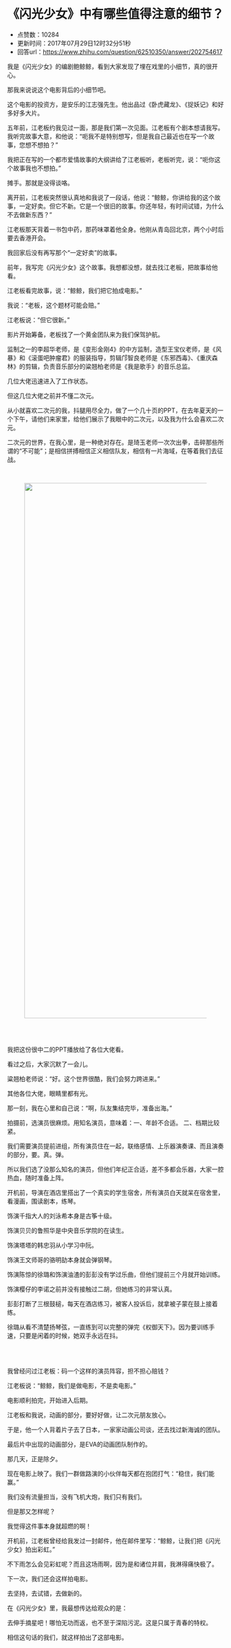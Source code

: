 # 《闪光少女》中有哪些值得注意的细节？
- 点赞数：10284
- 更新时间：2017年07月29日12时32分51秒
- 回答url：https://www.zhihu.com/question/62510350/answer/202754617
<body>
 <p data-pid="Eo9aIQjL">我是《闪光少女》的编剧鲍鲸鲸，看到大家发现了埋在戏里的小细节，真的很开心。</p>
 <p data-pid="lCq5J9yz">那我来说说这个电影背后的小细节吧。</p>
 <p data-pid="sBTR7kbz">这个电影的投资方，是安乐的江志强先生。他出品过《卧虎藏龙》、《捉妖记》和好多好多大片。</p>
 <p data-pid="OiRl6BCy">五年前，江老板约我见过一面，那是我们第一次见面。江老板有个剧本想请我写。我听完故事大意，和他说：“呃我不是特别想写，但是我自己最近也在写一个故事，您想不想拍？”</p>
 <p data-pid="B3niko7X">我把正在写的一个都市爱情故事的大纲讲给了江老板听，老板听完，说：“呃你这个故事我也不想拍。”</p>
 <p data-pid="8gFdGQXP">摊手。那就是没得谈咯。</p>
 <p data-pid="ErtnJn5v">离开前，江老板突然很认真地和我说了一段话，他说：“鲸鲸，你讲给我的这个故事，一定好卖。但它不新。它是一个很旧的故事。你还年轻，有时间试错，为什么不去做新东西？”</p>
 <p data-pid="07jLpcts">江老板那天背着一书包中药，那药味罩着他全身。他刚从青岛回北京，两个小时后要去香港开会。</p>
 <p data-pid="iQhBj99C">我回家后没有再写那个“一定好卖”的故事。</p>
 <p data-pid="eHWzYxss">前年，我写完《闪光少女》这个故事。我想都没想，就去找江老板，把故事给他看。</p>
 <p data-pid="MDrA4v7d">江老板看完故事，说：“鲸鲸，我们把它拍成电影。”</p>
 <p data-pid="ovUxVNCN">我说：“老板，这个题材可能会赔。”</p>
 <p data-pid="4Q0Rhlhg">江老板说：“但它很新。”</p>
 <p data-pid="2sq-xAre">影片开始筹备，老板找了一个黄金团队来为我们保驾护航。</p>
 <p data-pid="zyk8dtTP">监制之一的李超华老师，是《变形金刚4》的中方监制，造型王宝仪老师，是《风暴》和《滚蛋吧肿瘤君》的服装指导，剪辑邝智良老师是《东邪西毒》、《重庆森林》的剪辑，负责音乐部分的粱翘柏老师是《我是歌手》的音乐总监。</p>
 <p data-pid="KyzmnWKG">几位大佬迅速进入了工作状态。</p>
 <p data-pid="DiYN0zvz">但这几位大佬之前并不懂二次元。</p>
 <p data-pid="ysc-NjFa">从小就喜欢二次元的我，抖腿用尽全力，做了一个几十页的PPT，在去年夏天的一个下午，请他们来家里，给他们展示了我眼中的二次元，以及我为什么会喜欢二次元。</p>
 <p data-pid="SiZdi4Xt">二次元的世界，在我心里，是一种绝对存在。是琦玉老师一次次出拳，击碎那些所谓的“不可能”；是相信拼搏相信正义相信队友，相信有一片海域，在等着我们去征战。</p>
 <br>
 <figure>
  <img data-rawheight="1873" src="https://picx.zhimg.com/50/v2-f5ee898003baefe8d48b9af55ed8ab8a_720w.jpg?source=1940ef5c" data-rawwidth="1242" data-original-token="v2-f5ee898003baefe8d48b9af55ed8ab8a" class="origin_image zh-lightbox-thumb" width="1242" data-original="https://pica.zhimg.com/v2-f5ee898003baefe8d48b9af55ed8ab8a_r.jpg?source=1940ef5c">
 </figure>
 <br>
 <br>
 <p data-pid="4DWIbly6">我把这份很中二的PPT播放给了各位大佬看。</p>
 <p data-pid="tGyHVx3E">看过之后，大家沉默了一会儿。</p>
 <p data-pid="XlSGLzld">粱翘柏老师说：“好。这个世界很酷，我们会努力跨进来。”</p>
 <p data-pid="NVz-7aj-">其他各位大佬，眼睛里都有光。</p>
 <p data-pid="zprvRgMx">那一刻，我在心里和自己说：“啊，队友集结完毕，准备出海。”</p>
 <p data-pid="3VquUUC_">拍摄前，选演员很麻烦。用知名演员，意味着：一、年龄不合适。 二、档期比较紧。</p>
 <p data-pid="usyJ7SrI">我们需要演员提前进组，所有演员住在一起，联络感情、上乐器演奏课、而且演奏的部分，要。真。弹。</p>
 <p data-pid="9DzPfDz3">所以我们选了没那么知名的演员，但他们年纪正合适，差不多都会乐器，大家一腔热血，随时准备上阵。</p>
 <p data-pid="8OTlJZch">开机前，导演在酒店里搭出了一个真实的学生宿舍，所有演员白天就呆在宿舍里，看漫画，围读剧本，练琴。</p>
 <p data-pid="jUNm54ld">饰演千指大人的刘泳希本身是古筝十级。</p>
 <p data-pid="ypD97o9h">饰演贝贝的鲁照华是中央音乐学院的在读生。</p>
 <p data-pid="GuqP_-Ap">饰演塔塔的韩忠羽从小学习中阮。</p>
 <p data-pid="JEDu84c6">饰演王文师哥的骆明劼本身就会弹钢琴。</p>
 <p data-pid="anz1FVTC">饰演陈惊的徐璐和饰演油渣的彭彭没有学过乐曲，但他们提前三个月就开始训练。</p>
 <p data-pid="CNlmyuw-">饰演樱仔的李诺之前并没有接触过二胡，但她练习的非常认真。</p>
 <p data-pid="cMrxYAAl">彭彭打断了三根鼓槌，每天在酒店练习，被客人投诉后，就拿被子蒙在鼓上接着练。</p>
 <p data-pid="NMEHJURE">徐璐从看不清楚扬琴弦，一直练到可以完整的弹完《权御天下》。因为要训练手速，只要是闲着的时候，她双手永远在抖。</p>
 <br>
 <br>
 <p data-pid="gLARcKg1">我曾经问过江老板：码一个这样的演员阵容，担不担心赔钱？</p>
 <p data-pid="gZVoLd1I">江老板说：“鲸鲸，我们是做电影，不是卖电影。”</p>
 <p data-pid="mI--RVQi">电影顺利拍完，开始进入后期。</p>
 <p data-pid="nyS3buB_">江老板和我说，动画的部分，要好好做，让二次元朋友放心。</p>
 <p data-pid="fv3_9C6Z">于是，他一个人背着片子去了日本，一家家动画公司谈，还去找过新海诚的团队。</p>
 <p data-pid="rligBUsx">最后片中出现的动画部分，是EVA的动画团队制作的。</p>
 <p data-pid="hCGadHO6">那几天，正是除夕。</p>
 <p data-pid="G0pM2ojj">现在电影上映了。我们一群做路演的小伙伴每天都在抱团打气：“稳住，我们能赢。”</p>
 <p data-pid="xRtv-nYo">我们没有流量担当，没有飞机大炮，我们只有我们。</p>
 <p data-pid="G8Njyhw5">但是那又怎样呢？</p>
 <p data-pid="mHO-QqO-">我觉得这件事本身就超燃的啊！</p>
 <p data-pid="ElVFXEkE">开机前，江老板曾经给我发过一封邮件，他在邮件里写：“鲸鲸，让我们把《闪光少女》拍出彩虹。”</p>
 <p data-pid="jaKhnOJK">不下雨怎么会见彩虹呢？而且这场雨啊，因为是和诸位并肩，我淋得痛快极了。</p>
 <p data-pid="yqhlnN-j">下一次，我们还会这样拍电影。</p>
 <p data-pid="vfm5-kaN">去坚持，去试错，去做新的。</p>
 <p data-pid="eZUb4Bby">在《闪光少女》里，我最想传达给观众的是：</p>
 <p data-pid="B_kbJ8-V">去伸手摘星吧！哪怕无功而返，也不至于深陷污泥。这是只属于青春的特权。</p>
 <p data-pid="LEM1ZU4h">相信这句话的我们，就这样拍出了这部电影。</p>
</body>